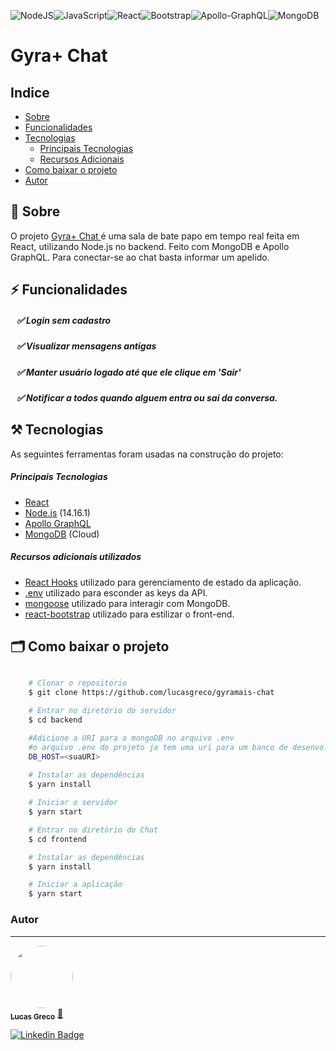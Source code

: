<img alt="NodeJS" src="https://img.shields.io/badge/node.js%20-%2343853D.svg?&style=for-the-badge&logo=node.js&logoColor=white"/><img alt="JavaScript" src="https://img.shields.io/badge/javascript%20-%23323330.svg?&style=for-the-badge&logo=javascript&logoColor=%23F7DF1E"/><img alt="React" src="https://img.shields.io/badge/react%20-%2320232a.svg?&style=for-the-badge&logo=react&logoColor=%2361DAFB"/><img alt="Bootstrap" src="https://img.shields.io/badge/bootstrap%20-%23563D7C.svg?&style=for-the-badge&logo=bootstrap&logoColor=white"/><img alt="Apollo-GraphQL" src="https://img.shields.io/badge/-Apollo%20GraphQL-311C87?style=for-the-badge&logo=apollo-graphql"/><img alt="MongoDB" src ="https://img.shields.io/badge/MongoDB-%234ea94b.svg?&style=for-the-badge&logo=mongodb&logoColor=white"/>
# Gyra+ Chat

## Indice

- [Sobre](#-sobre)
- [Funcionalidades](#-funcionalidades)
- [Tecnologias](#-tecnologias)
    - [Principais Tecnologias](#-principais-tecnologias)
    - [Recursos Adicionais](#-recursos-adicionais-utilizados)
- [Como baixar o projeto](#-como-baixar-o-projeto)
- [Autor](#-autor)


## 🔖 Sobre
O projeto <a href="http://lucasgreco.github.io/gyramais-chat">Gyra+ Chat </a>é uma sala de bate papo em tempo real feita em React, utilizando Node.js no backend. Feito com MongoDB e Apollo GraphQL. Para conectar-se ao chat basta informar um apelido.


## ⚡ Funcionalidades

##### &nbsp;&nbsp;&nbsp;✅ Login sem cadastro
##### &nbsp;&nbsp;&nbsp;✅ Visualizar mensagens antigas
##### &nbsp;&nbsp;&nbsp;✅ Manter usuário logado até que ele clique em 'Sair'
##### &nbsp;&nbsp;&nbsp;✅ Notificar a todos quando alguem entra ou sai da conversa.
## ⚒️  Tecnologias

As seguintes ferramentas foram usadas na construção do projeto:

##### Principais Tecnologias
- [React](https://pt-br.reactjs.org/)
- [Node.js](https://nodejs.org/en/) (14.16.1)
- [Apollo GraphQL](https://www.apollographql.com/) 
- [MongoDB](https://www.mongodb.com/) (Cloud)


##### Recursos adicionais utilizados
- [React Hooks](https://pt-br.reactjs.org/docs/hooks-intro.html) utilizado para gerenciamento de estado da aplicação.
- [.env](https://www.npmjs.com/package/dotenv) utilizado para esconder as keys da API.
- [mongoose](https://mongoosejs.com/) utilizado para interagir com MongoDB.
- [react-bootstrap](https://github.com/chenqingspring/react-lottie) utilizado para estilizar o front-end.
## 🗂 Como baixar o projeto

```bash

    # Clonar o repositório
    $ git clone https://github.com/lucasgreco/gyramais-chat

    # Entrar no diretório do servidor
    $ cd backend

    #Adicione a URI para o mongoDB no arquivo .env
    #o arquivo .env do projeto ja tem uma uri para um banco de desenvolvimento no intuito de facilitar testes 
    DB_HOST=<suaURI>
 
    # Instalar as dependências
    $ yarn install

    # Iniciar o servidor
    $ yarn start

    # Entrar no diretório do Chat
    $ cd frontend

    # Instalar as dependências
    $ yarn install

    # Iniciar a aplicação
    $ yarn start
```




### Autor
---

<a href="https://github.com/lucasgreco">
 <img style="border-radius: 50%;" src="https://avatars.githubusercontent.com/u/50213462?s=400&u=9a9890c5a5238d6ddc9d8bb0eed4fc4a2460d54c&v=4" width="100px;" alt=""/>
 <br />
 <sub><b>Lucas Greco</b></sub></a> <a href="https://github.com/lucasgreco" title="Github">🚀</a>



[![Linkedin Badge](https://img.shields.io/badge/-Lucas-blue?style=flat-square&logo=Linkedin&logoColor=white&link=https://www.linkedin.com/in/lucas-greco1/)](https://www.linkedin.com/in/lucas-greco1/) 
